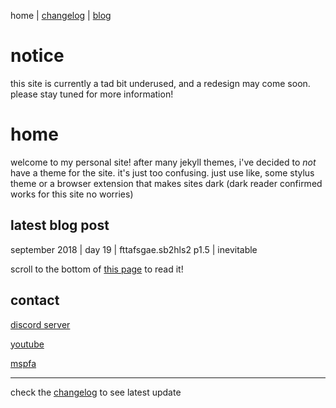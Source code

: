 home | [changelog](https://rustyjs.github.io/changelog) | [blog](https://rustyjs.github.io/blog)

# notice
this site is currently a tad bit underused, and a redesign may come soon. please stay tuned for more information!

# home
welcome to my personal site! after many jekyll themes, i've decided to *not* have a theme for the site. it's just too confusing. just use like, some stylus theme or a browser extension that makes sites dark (dark reader confirmed works for this site no worries)

## latest blog post
september 2018 | day 19 | fttafsgae.sb2hls2 p1.5 | inevitable

scroll to the bottom of [this page](https://rustyjs.github.io/archive/2018/09) to read it!

## contact
[discord server](http://discord.gg/EUdN3Xu)

[youtube](https://www.youtube.com/channel/UCsIo5NUwh_LsvnfE7OwKCmg)

[mspfa](https://mspfa.com/user/?u=108446977384964925514)

___

check the [changelog](https://rustyjs.github.io/changelog) to see latest update
